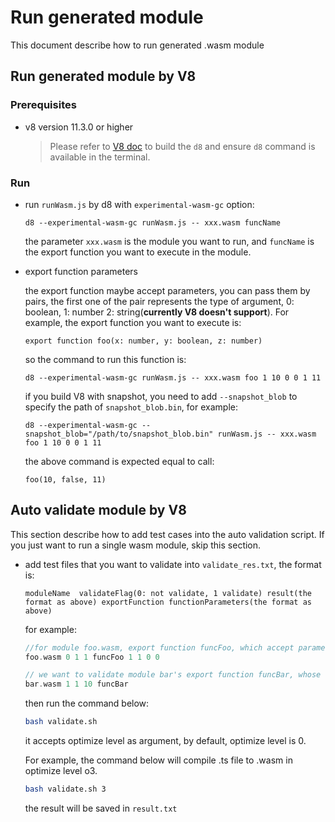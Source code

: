 # Run generated module

This document describe how to run generated .wasm module

## Run generated module by V8

### Prerequisites
   - v8 version 11.3.0 or higher
      > Please refer to [V8 doc](https://v8.dev/docs/build) to build the `d8` and ensure `d8` command is available in the terminal.

### Run

   - run `runWasm.js` by d8 with `experimental-wasm-gc` option:

      `d8 --experimental-wasm-gc runWasm.js -- xxx.wasm funcName`

      the parameter `xxx.wasm` is the module you want to run, and `funcName` is the export function you want to execute in the module.

   - export function parameters

      the export function maybe accept parameters, you can pass them by pairs, the first one of the pair represents the type of argument, 0: boolean, 1: number 2: string(**currently V8 doesn't support**). For example, the export function you want to execute is:

      `export function foo(x: number, y: boolean, z: number)`

      so the command to run this function is:

      `d8 --experimental-wasm-gc runWasm.js -- xxx.wasm foo 1 10 0 0 1 11`

      if you build V8 with snapshot, you need to add `--snapshot_blob` to specify the path of `snapshot_blob.bin`, for example:

      `d8 --experimental-wasm-gc --snapshot_blob="/path/to/snapshot_blob.bin" runWasm.js -- xxx.wasm foo 1 10 0 0 1 11`

      the above command is expected equal to call:

      `foo(10, false, 11)`

## Auto validate module by V8

This section describe how to add test cases into the auto validation script. If you just want to run a single wasm module, skip this section.

- add test files that you want to validate into `validate_res.txt`, the format is:

   `moduleName  validateFlag(0: not validate, 1 validate) result(the format as above) exportFunction functionParameters(the format as above)`

   for example:

   ``` c++
   //for module foo.wasm, export function funcFoo, which accept parameter(number, boolean), here passes(1, false), return value is 1(number) but we dont want to validate it(validate flag is 0)
   foo.wasm 0 1 1 funcFoo 1 1 0 0

   // we want to validate module bar's export function funcBar, whose return value is 10, and it doesn't accept parameter
   bar.wasm 1 1 10 funcBar
   ```

   then run the command below:

   ```bash
   bash validate.sh
   ```

   it accepts optimize level as argument, by default, optimize level is 0.

   For example, the command below will compile .ts file to .wasm in optimize level o3.

   ```bash
   bash validate.sh 3
   ```

   the result will be saved in `result.txt`
